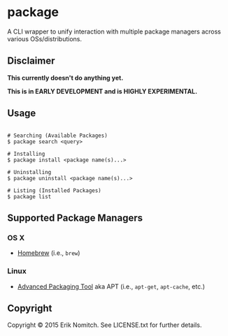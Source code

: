 # package

A CLI wrapper to unify interaction with multiple package managers across various OSs/distributions.

## Disclaimer

**This currently doesn't do anything yet.**

**This is in EARLY DEVELOPMENT and is HIGHLY EXPERIMENTAL.**

## Usage

```Shell

# Searching (Available Packages)
$ package search <query>

# Installing
$ package install <package name(s)...>

# Uninstalling
$ package uninstall <package name(s)...>

# Listing (Installed Packages)
$ package list

```

## Supported Package Managers

### OS X
* [Homebrew](http://brew.sh/) (i.e., `brew`)

### Linux
* [Advanced Packaging Tool](https://wiki.debian.org/Apt) aka APT (i.e., `apt-get`, `apt-cache`, etc.)

## Copyright

Copyright &copy; 2015 Erik Nomitch. See LICENSE.txt for further details.

